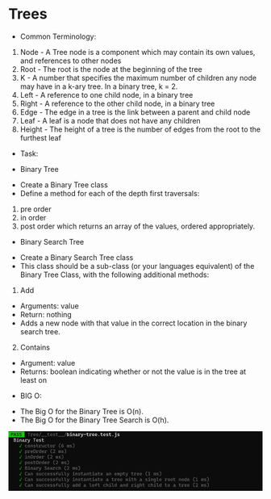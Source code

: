 # Trees

* Common Terminology:

1. Node - A Tree node is a component which may contain its own values, and references to other nodes
2. Root - The root is the node at the beginning of the tree
3. K - A number that specifies the maximum number of children any node may have in a k-ary tree. In a binary tree, k = 2.
4. Left - A reference to one child node, in a binary tree
5. Right - A reference to the other child node, in a binary tree
6. Edge - The edge in a tree is the link between a parent and child node
7. Leaf - A leaf is a node that does not have any children
8. Height - The height of a tree is the number of edges from the root to the furthest leaf

* Task:

 * Binary Tree
 - Create a Binary Tree class
 - Define a method for each of the depth first traversals:
1. pre order
2. in order
3. post order which returns an array of the values, ordered appropriately.

 * Binary Search Tree
 - Create a Binary Search Tree class
 - This class should be a sub-class (or your languages equivalent) of the Binary Tree Class, with the following additional methods:
1. Add
 - Arguments: value
 - Return: nothing
 - Adds a new node with that value in the correct location in the binary search tree.
2. Contains
 - Argument: value
 - Returns: boolean indicating whether or not the value is in the tree at least on

* BIG O:
 - The Big O for the Binary Tree is O(n).
 - The Big O for the Binary Tree Search is O(h).



 ![Test](./Test-Binary-Tree.PNG)